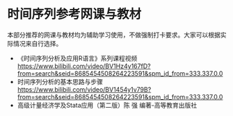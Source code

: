 # 时间序列参考网课与教材

本部分推荐的网课与教材均为辅助学习使用，不做强制打卡要求。大家可以根据实际情况来自行选择。

- 《时间序列分析及应用R语言》系列课程视频
  https://www.bilibili.com/video/BV1Hz4y167fD?from=search&seid=8685454508264223591&spm_id_from=333.337.0.0
- 时间序列分析的基本思路与步骤
  https://www.bilibili.com/video/BV1454y1v79B?from=search&seid=8685454508264223591&spm_id_from=333.337.0.0
- 高级计量经济学及Stata应用（第二版）陈 强 编著-高等教育出版社